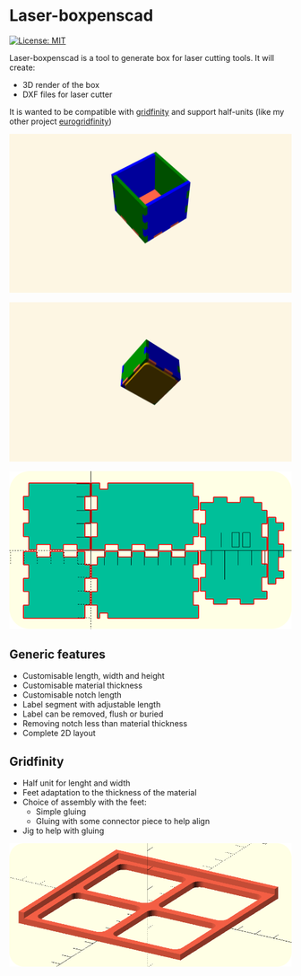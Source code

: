 # Laser-boxpenscad
[![License: MIT](https://img.shields.io/badge/License-MIT-yellow.svg)](https://opensource.org/licenses/MIT)


Laser-boxpenscad is a tool to generate box for laser cutting tools. It will create:
- 3D render of the box
- DXF files for laser cutter

It is wanted to be compatible with [gridfinity](https://gridfinity.xyz/) and support half-units (like my other project [eurogridfinity](https://github.com/ldevillez/eurogridfinity-openscad/tree/main))


![box](img/box.gif)

![gridfinity-box](img/gridfinity_box.gif)

![plan](img/plan.png)
## Generic features
- Customisable length, width and height
- Customisable material thickness
- Customisable notch length
- Label segment with adjustable length
- Label can be removed, flush or buried
- Removing notch less than material thickness
- Complete 2D layout

## Gridfinity
- Half unit for lenght and width
- Feet adaptation to the thickness of the material
- Choice of assembly with the feet:
  - Simple gluing
  - Gluing with some connector piece to help align
- Jig to help with gluing

![Jig](img/jig.png)
